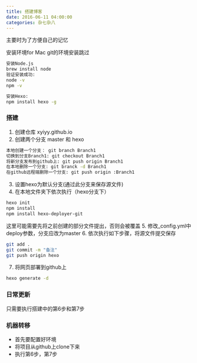 ```yaml
---
title: 搭建博客
date: 2016-06-11 04:00:00
categories: 杂七杂八
---
```


主要时为了方便自己的记忆

安装环境for Mac
git的环境安装跳过
```bash
安装Node.js
brew install node  
验证安装成功:
node -v
npm -v
```
<!--more-->
```bash
安装Hexo:
npm install hexo -g
```
### 搭建
1. 创建仓库  xyiyy.github.io
2. 创建两个分支 master 和 hexo
```bash
本地创建一个分支： git branch Branch1
切换到分支Branch1: git checkout Branch1
将新分支发布到github上: git push origin Branch1
在本地删除一个分支: git branck -d Branch1
在github远程端删除一个分支: git push origin :Branch1
```
3. 设置hexo为默认分支(通过此分支来保存源文件)
4. 在本地文件夹下依次执行（hexo分支下）
```bash
hexo init
npm install
npm install hexo-deployer-git
```
这里可能需要先将之前创建的部分文件提出，否则会被覆盖
5. 修改_config.yml中deploy参数，分支应改为master
6. 依次执行如下步骤，将源文件提交保存
```bash
git add .
git commit -m "备注"
git push origin hexo
```
7. 将网页部署到github上
```bash
hexo generate -d
```

### 日常更新
只需要执行搭建中的第6步和第7步

### 机器转移
+ 首先要配置好环境
+ 将项目从github上clone下来
+ 执行第6步，第7步
